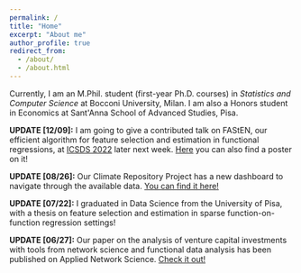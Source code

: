 ```yaml
---
permalink: /
title: "Home"
excerpt: "About me"
author_profile: true
redirect_from: 
  - /about/
  - /about.html
---
```


Currently, I am an M.Phil. student (first-year Ph.D. courses) in *Statistics and Computer Science* at Bocconi University, Milan. I am also a Honors student in Economics at Sant'Anna School of Advanced Studies, Pisa.

**UPDATE [12/09]:** I am going to give a contributed talk on FAStEN, our efficient algorithm for feature selection and estimation in functional regressions, at [ICSDS 2022](https://sites.google.com/view/icsds2022/home?authuser=0) later next week. [Here](https://testalorenzo.github.io/files/FAStEN_poster.pdf) you can also find a poster on it! 

**UPDATE [08/26]:** Our Climate Repository Project has a new dashboard to navigate through the available data. [You can find it here!](https://climaterepo.streamlitapp.com/)

**UPDATE [07/22]:** I graduated in Data Science from the University of Pisa, with a thesis on feature selection and estimation in sparse function-on-function regression settings!

**UPDATE [06/27]:** Our paper on the analysis of venture capital investments with tools from network science and functional data analysis has been published on Applied Network Science. [Check it out!](https://doi.org/10.1007/s41109-022-00482-y)
